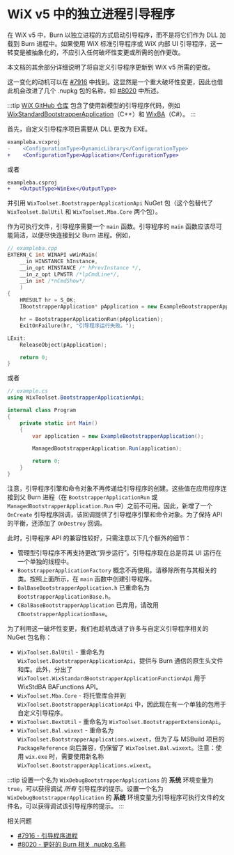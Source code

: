 # WiX v5 中的独立进程引导程序

在 WiX v5 中，Burn 以独立进程的方式启动引导程序，而不是将它们作为 DLL 加载到 Burn 进程中。如果使用 WiX 标准引导程序或 WiX 内部 UI 引导程序，这一转变是被抽象化的，不应引入任何破坏性变更或所需的创作更改。

本文档的其余部分详细说明了将自定义引导程序更新到 WiX v5 所需的更改。

这一变化的动机可以在 [#7916](https://github.com/wixtoolset/issues/issues/7916) 中找到。这显然是一个重大破坏性变更，因此也借此机会改进了几个 .nupkg 包的名称，如 [#8020](https://github.com/wixtoolset/issues/issues/8020) 中所述。

:::tip
[WiX GitHub 仓库](https://github.com/wixtoolset/wix) 包含了使用新模型的引导程序代码，例如 [WixStandardBootstrapperApplication](https://github.com/wixtoolset/wix/blob/HEAD/src/ext/Bal/stdbas/WixStandardBootstrapperApplication.cpp)（C++）和 [WixBA](https://github.com/wixtoolset/wix/tree/HEAD/src/test/burn/WixToolset.WixBA)（C#）。
:::

首先，自定义引导程序项目需要从 DLL 更改为 EXE。

```diff
exampleba.vcxproj
-    <ConfigurationType>DynamicLibrary</ConfigurationType>
+    <ConfigurationType>Application</ConfigurationType>
```

或者

```diff
exampleba.csproj
+   <OutputType>WinExe</OutputType>
```

并引用 `WixToolset.BootstrapperApplicationApi` NuGet 包（这个包替代了 `WixToolset.BalUtil` 和 `WixToolset.Mba.Core` 两个包）。

作为可执行文件，引导程序需要一个 `main` 函数。引导程序的 `main` 函数应该尽可能简洁，以便尽快连接到父 Burn 进程。例如，

```cpp
// exampleba.cpp
EXTERN_C int WINAPI wWinMain(
    __in HINSTANCE hInstance,
    __in_opt HINSTANCE /* hPrevInstance */,
    __in_z_opt LPWSTR /*lpCmdLine*/,
    __in int /*nCmdShow*/
    )
{
    HRESULT hr = S_OK;
    IBootstrapperApplication* pApplication = new ExampleBootstrapperApplication();

    hr = BootstrapperApplicationRun(pApplication);
    ExitOnFailure(hr, "引导程序运行失败。");

LExit:
    ReleaseObject(pApplication);

    return 0;
}
```

或者

```cs
// example.cs
using WixToolset.BootstrapperApplicationApi;

internal class Program
{
    private static int Main()
    {
        var application = new ExampleBootstrapperApplication();

        ManagedBootstrapperApplication.Run(application);

        return 0;
    }
}
```

注意，引导程序引擎和命令对象不再传递给引导程序的创建。这些值在应用程序连接到父 Burn 进程（在 `BootstrapperApplicationRun` 或 `ManagedBootstrapperApplication.Run` 中）之前不可用。因此，新增了一个 `OnCreate` 引导程序回调，该回调提供了引导程序引擎和命令对象。为了保持 API 的平衡，还添加了 `OnDestroy` 回调。

此时，引导程序 API 的兼容性较好，只需注意以下几个额外的细节：

* 管理型引导程序不再支持更改“异步运行”。引导程序现在总是将其 UI 运行在一个单独的线程中。
* `BootstrapperApplicationFactory` 概念不再使用。请移除所有与其相关的类。按照上面所示，在 `main` 函数中创建引导程序。
* `BalBaseBootstrapperApplication.h` 已重命名为 `BootstrapperApplicationBase.h`。
* `CBalBaseBootstrapperApplication` 已弃用，请改用 `CBootstrapperApplicationBase`。

为了利用这一破坏性变更，我们也趁机改进了许多与自定义引导程序相关的 NuGet 包名称：

* `WixToolset.BalUtil` - 重命名为 `WixToolset.BootstrapperApplicationApi`，提供与 Burn 通信的原生头文件和库。此外，分出了 `WixToolset.WixStandardBootstrapperApplicationFunctionApi` 用于 WixStdBA BAFunctions API。
* `WixToolset.Mba.Core` - 将托管库合并到 `WixToolset.BootstrapperApplicationApi` 中，因此现在有一个单独的包用于自定义引导程序。
* `WixToolset.BextUtil` - 重命名为 `WixToolset.BootstrapperExtensionApi`。
* `WixToolset.Bal.wixext` - 重命名为 `WixToolset.BootstrapperApplications.wixext`，但为了与 MSBuild 项目的 `PackageReference` 向后兼容，仍保留了 `WixToolset.Bal.wixext`。注意：使用 `wix.exe` 时，需要使用新名称 `WixToolset.BootstrapperApplications.wixext`。


:::tip
设置一个名为 `WixDebugBootstrapperApplications` 的 **系统** 环境变量为 `true`，可以获得调试 _所有_ 引导程序的提示。设置一个名为 `WixDebugBootstrapperApplication` 的 **系统** 环境变量为引导程序可执行文件的文件名，可以获得调试该引导程序的提示。
:::


相关问题

* [#7916 - 引导程序进程](https://github.com/wixtoolset/issues/issues/7916)
* [#8020 - 更好的 Burn 相关 .nupkg 名称](https://github.com/wixtoolset/issues/issues/8020)
